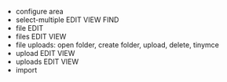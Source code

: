 - configure area
- select-multiple EDIT VIEW FIND
- file EDIT
- files EDIT VIEW
- file uploads: open folder, create folder, upload, delete, tinymce
- upload EDIT VIEW
- uploads EDIT VIEW
- import